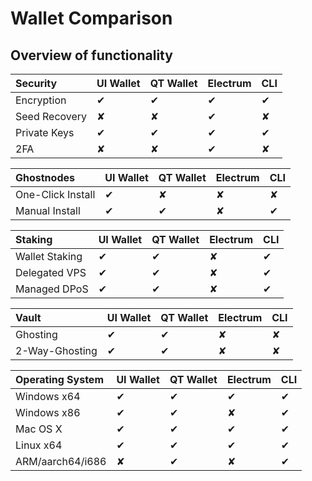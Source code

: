# Wallet Comparison

## Overview of functionality 

| **Security** | UI Wallet | QT Wallet | Electrum | CLI |
| :--- | :--- | :--- | :--- | :--- |
| Encryption | ✔ | ✔ | ✔ | ✔ |
| Seed Recovery | ✘ | ✘ | ✔ | ✘ |
| Private Keys | ✔ | ✔ | ✔ | ✔ |
| 2FA | ✘ | ✘ | ✔ | ✘ |

| **Ghostnodes** | UI Wallet | QT Wallet | Electrum | CLI |
| :--- | :--- | :--- | :--- | :--- |
| One-Click Install | ✔ | ✘ | ✘ | ✘ |
| Manual Install | ✔ | ✔ | ✘ | ✔ |

| **Staking** | UI Wallet | QT Wallet | Electrum | CLI |
| :--- | :--- | :--- | :--- | :--- |
| Wallet Staking | ✔ | ✔ | ✘ | ✔ |
| Delegated VPS | ✔ | ✔ | ✘ | ✔ |
| Managed DPoS | ✔ | ✔ | ✘ | ✔ |

| **Vault** | UI Wallet | QT Wallet | Electrum | CLI |
| :--- | :--- | :--- | :--- | :--- |
| Ghosting | ✔ | ✔ | ✘ | ✘ |
| 2-Way-Ghosting | ✔ | ✔ | ✘ | ✘ |

| **Operating System** | UI Wallet | QT Wallet | Electrum | CLI |
| :--- | :--- | :--- | :--- | :--- |
| Windows x64 | ✔ | ✔ | ✔ | ✔ |
| Windows x86 | ✔ | ✔ | ✘ | ✔ |
| Mac OS X | ✔ | ✔ | ✔ | ✔ |
| Linux x64 | ✔ | ✔ | ✔ | ✔ |
| ARM/aarch64/i686 | ✘ | ✔ | ✘ | ✔ |

